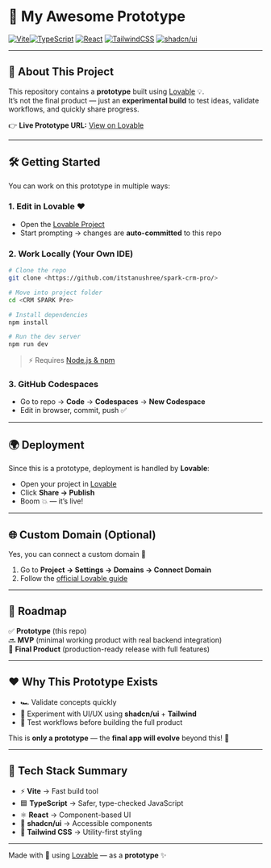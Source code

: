 # 🚀 My Awesome Prototype

[![Vite](https://img.shields.io/badge/Vite-646CFF.svg?style=for-the-badge&logo=vite&logoColor=white)](https://vitejs.dev/)[![TypeScript](https://img.shields.io/badge/TypeScript-3178C6.svg?style=for-the-badge&logo=typescript&logoColor=white)](https://www.typescriptlang.org/)  [![React](https://img.shields.io/badge/React-61DAFB.svg?style=for-the-badge&logo=react&logoColor=black)](https://react.dev/)  [![TailwindCSS](https://img.shields.io/badge/TailwindCSS-38B2AC.svg?style=for-the-badge&logo=tailwind-css&logoColor=white)](https://tailwindcss.com/) [![shadcn/ui](https://img.shields.io/badge/shadcn%2Fui-000000.svg?style=for-the-badge&logo=shadcnui&logoColor=white)](https://ui.shadcn.com/)  

---

## 🌟 About This Project

This repository contains a **prototype** built using [Lovable](https://lovable.dev/) 💡.  
It’s not the final product — just an **experimental build** to test ideas, validate workflows, and quickly share progress.  

👉 **Live Prototype URL:** [View on Lovable](https://lovable.dev/projects/5d49d900-41bf-4307-b3cc-6220ee47afae)  

---

## 🛠️ Getting Started

You can work on this prototype in multiple ways:

### 1. Edit in Lovable ❤️
- Open the [Lovable Project](https://lovable.dev/projects/5d49d900-41bf-4307-b3cc-6220ee47afae)  
- Start prompting → changes are **auto-committed** to this repo  

### 2. Work Locally (Your Own IDE)
```sh
# Clone the repo
git clone <https://github.com/itstanushree/spark-crm-pro/>

# Move into project folder
cd <CRM SPARK Pro>

# Install dependencies
npm install

# Run the dev server
npm run dev
```

> ⚡ Requires [Node.js & npm](https://github.com/nvm-sh/nvm#installing-and-updating)  

### 3. GitHub Codespaces
- Go to repo → **Code** → **Codespaces** → **New Codespace**  
- Edit in browser, commit, push ✅  

---

## 🌍 Deployment

Since this is a prototype, deployment is handled by **Lovable**:  
- Open your project in [Lovable](https://lovable.dev/projects/5d49d900-41bf-4307-b3cc-6220ee47afae)  
- Click **Share → Publish**  
- Boom 💥 — it’s live!  

---

## 🌐 Custom Domain (Optional)

Yes, you can connect a custom domain 🎉  

1. Go to **Project → Settings → Domains → Connect Domain**  
2. Follow the [official Lovable guide](https://docs.lovable.dev/tips-tricks/custom-domain#step-by-step-guide)  

---

## 📌 Roadmap

✅ **Prototype** (this repo)  
🔜 **MVP** (minimal working product with real backend integration)  
🚀 **Final Product** (production-ready release with full features)  

---

## ❤️ Why This Prototype Exists

- 🏎️ Validate concepts quickly  
- 🎨 Experiment with UI/UX using **shadcn/ui** + **Tailwind**  
- 🧪 Test workflows before building the full product  

This is **only a prototype** — the **final app will evolve** beyond this! 🚀  

---

## 🧰 Tech Stack Summary

- ⚡ **Vite** → Fast build tool  
- 🟦 **TypeScript** → Safer, type-checked JavaScript  
- ⚛️ **React** → Component-based UI  
- 🎨 **shadcn/ui** → Accessible components  
- 💅 **Tailwind CSS** → Utility-first styling  

---

Made with 💖 using [Lovable](https://lovable.dev/) — as a **prototype** ✨
